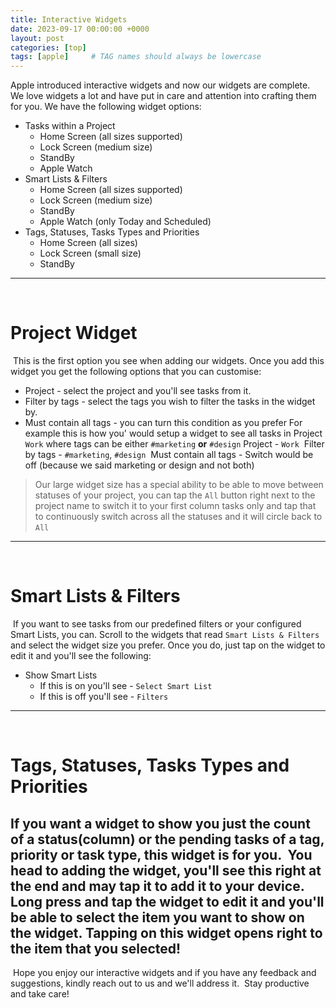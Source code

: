 ```yaml
---
title: Interactive Widgets
date: 2023-09-17 00:00:00 +0000
layout: post
categories: [top]
tags: [apple]     # TAG names should always be lowercase
---
```


Apple introduced interactive widgets and now our widgets are complete.
​
We love widgets a lot and have put in care and attention into crafting them for you. We have the following widget options:
​
- Tasks within a Project
   - Home Screen (all sizes supported)
   - Lock Screen (medium size)
   - StandBy
   - Apple Watch
- Smart Lists & Filters
   - Home Screen (all sizes supported)
   - Lock Screen (medium size)
   - StandBy
   - Apple Watch (only Today and Scheduled)
- Tags, Statuses, Tasks Types and Priorities
   - Home Screen (all sizes)
   - Lock Screen (small size)
   - StandBy
​
---
​
# Project Widget
​
This is the first option you see when adding our widgets. Once you add this widget you get the following options that you can customise:
​
- Project - select the project and you'll see tasks from it.
- Filter by tags - select the tags you wish to filter the tasks in the widget by.
- Must contain all tags - you can turn this condition as you prefer
​
For example this is how you' would setup a widget to see all tasks in Project `Work` where tags can be either `#marketing` **or** `#design`
​
Project - `Work`
​
Filter by tags - `#marketing`, `#design`
​
Must contain all tags - Switch would be off (because we said marketing or design and not both)
​
> Our large widget size has a special ability to be able to move between statuses of your project, you can tap the `All` button right next to the project name to switch it to your first column tasks only and tap that to continuously switch across all the statuses and it will circle back to `All`
​
---
​
# Smart Lists & Filters
​
If you want to see tasks from our predefined filters or your configured Smart Lists, you can. Scroll to the widgets that read `Smart Lists & Filters` and select the widget size you prefer. Once you do, just tap on the widget to edit it and you'll see the following:
​
- Show Smart Lists
   - If this is on you'll see - `Select Smart List`
   - If this is off you'll see - `Filters`
​
---
​
# Tags, Statuses, Tasks Types and Priorities
​
If you want a widget to show you just the count of a status(column) or the pending tasks of a tag, priority or task type, this widget is for you.
​
You head to adding the widget, you'll see this right at the end and may tap it to add it to your device. Long press and tap the widget to edit it and you'll be able to select the item you want to show on the widget. Tapping on this widget opens right to the item that you selected!
​
---
​
Hope you enjoy our interactive widgets and if you have any feedback and suggestions, kindly reach out to us and we'll address it.
​
Stay productive and take care!